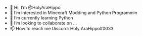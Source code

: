- 👋 Hi, I’m @HolyAraHippo
- 👀 I’m interested in Minecraft Modding and Python Programmin
- 🌱 I’m currently learning Python
- 💞️ I’m looking to collaborate on ...
- 📫 How to reach me Discord: Holy AraHippo#0033

<!---
HolyAraHippo/HolyAraHippo is a ✨ special ✨ repository because its `README.md` (this file) appears on your GitHub profile.
You can click the Preview link to take a look at your changes.
--->
